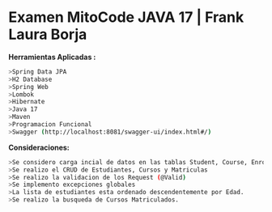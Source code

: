 # Examen MitoCode JAVA 17 | Frank Laura Borja

**Herramientas Aplicadas :**
```sh
>Spring Data JPA
>H2 Database
>Spring Web
>Lombok
>Hibernate
>Java 17
>Maven
>Programacion Funcional
>Swagger (http://localhost:8081/swagger-ui/index.html#/)
```
**Consideraciones:**
```sh
>Se considero carga incial de datos en las tablas Student, Course, Enrolment y EnrolmentDetail
>Se realizo el CRUD de Estudiantes, Cursos y Matriculas
>Se realizo la validacion de los Request (@Valid)
>Se implemento excepciones globales
>La lista de estudiantes esta ordenado descendentemente por Edad.
>Se realizo la busqueda de Cursos Matriculados.
```

